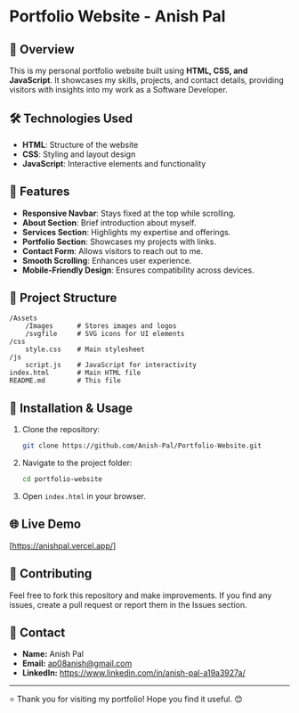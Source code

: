 # Portfolio Website - Anish Pal

## 🚀 Overview
This is my personal portfolio website built using **HTML, CSS, and JavaScript**. It showcases my skills, projects, and contact details, providing visitors with insights into my work as a Software Developer.

## 🛠️ Technologies Used
- **HTML**: Structure of the website
- **CSS**: Styling and layout design
- **JavaScript**: Interactive elements and functionality

## 🎯 Features
- **Responsive Navbar**: Stays fixed at the top while scrolling.
- **About Section**: Brief introduction about myself.
- **Services Section**: Highlights my expertise and offerings.
- **Portfolio Section**: Showcases my projects with links.
- **Contact Form**: Allows visitors to reach out to me.
- **Smooth Scrolling**: Enhances user experience.
- **Mobile-Friendly Design**: Ensures compatibility across devices.

## 📂 Project Structure
```
/Assets
    /Images      # Stores images and logos
    /svgfile     # SVG icons for UI elements
/css
    style.css    # Main stylesheet
/js
    script.js    # JavaScript for interactivity
index.html       # Main HTML file
README.md        # This file
```

## 📌 Installation & Usage
1. Clone the repository:
   ```bash
   git clone https://github.com/Anish-Pal/Portfolio-Website.git
   ```
2. Navigate to the project folder:
   ```bash
   cd portfolio-website
   ```
3. Open `index.html` in your browser.

## 🌐 Live Demo
[https://anishpal.vercel.app/]

## 🤝 Contributing
Feel free to fork this repository and make improvements. If you find any issues, create a pull request or report them in the Issues section.

## 📧 Contact
- **Name:** Anish Pal
- **Email:** ap08anish@gmail.com
- **LinkedIn:** https://www.linkedin.com/in/anish-pal-a19a3927a/

---
⭐️ Thank you for visiting my portfolio! Hope you find it useful. 😊


